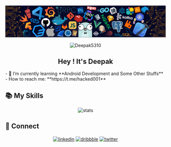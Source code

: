 ![header](https://github.com/Deepak5310/Deepak5310/blob/main/header.png)

<p align="center"> <img src="https://komarev.com/ghpvc/?username=Deepak5310" alt="Deepak5310" /> </p>

<h2 align="center">Hey ! It's Deepak</h2>
- 🌱 I’m currently learning **Android Development and Some Other Stuffs**
-  How to reach me: **https://t.me/hacked001**

## 📚 My Skills
<p align="center">
  <img src="https://github-readme-stats.vercel.app/api/top-langs/?username=Deepak5310&layout=compact&show_icons=true&theme=dark" alt="stats" /> 
</p>

## 🤝 Connect
<p align="center">
  <a href="https://www.linkedin.com/in/Deepak5310" target="blank"><img align="center" src="https://img.shields.io/badge/LinkedIn-0077B5?style=for-the-badge&logo=linkedin&logoColor=white" alt="linkedin"/></a>
  <a href="https://dribbble.com/Deepak5310" target="blank"><img align="center" src="https://img.shields.io/badge/Dribbble-ea4c89?style=for-the-badge&logo=dribbble&logoColor=white" alt="dribbble"/></a>
  <a href="https://twitter.com/Deepak5310" target="blank"><img align="center" src="https://img.shields.io/badge/Twitter-1DA1F2?style=for-the-badge&logo=twitter&logoColor=white" alt="twitter"/></a>
</p>
